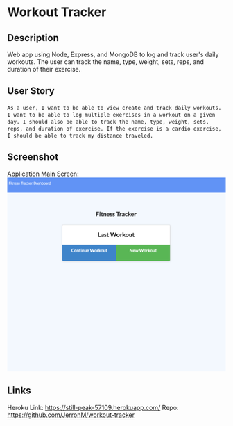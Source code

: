 # Workout Tracker


## Description
Web app using Node, Express, and MongoDB to log and track user's daily workouts. 
The user can track the name, type, weight, sets, reps, and duration of their exercise.


## User Story
```
As a user, I want to be able to view create and track daily workouts. I want to be able to log multiple exercises in a workout on a given day. I should also be able to track the name, type, weight, sets, reps, and duration of exercise. If the exercise is a cardio exercise, I should be able to track my distance traveled.
```


## Screenshot
Application Main Screen:
<img src="https://github.com/JerronM/workout-tracker/blob/main/screenshot.png?raw=true">


## Links
Heroku Link: https://still-peak-57109.herokuapp.com/
Repo: https://github.com/JerronM/workout-tracker 